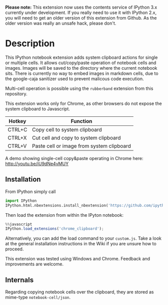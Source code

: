 **Please note:** This extension now uses the contents service of IPython 3.x currently under development. If you really need to use it with IPython 2.x, you will need to get an older version of this extension from Github. As the older version was really an unsafe hack, please don't.

Description
===========
This IPython notebook extension adds system clipboard actions for single or multiple cells. It allows cut/copy/paste operation of notebook cells and images. Images will be saved to the directory where the current notebook sits. There is currently no way to embed images in markdown cells, due to the google-caja sanitizer used to prevent malicous code execution.

Multi-cell operation is possible using the `rubberband` extension from this repository.

This extension works only for Chrome, as other browsers do not expose the system clipboard to Javascript.

| Hotkey | Function |
|--------|----------|
| CTRL+C | Copy cell to system clipboard             |
| CTRL+X | Cut cell and copy to system clipboard     |
| CTRL+V | Paste cell or image from system clipboard |

A demo showing single-cell copy&paste operating in Chrome here:
http://youtu.be/iU9dNe4vMUY

## Installation
From IPython simply call
```python
import IPython
IPython.html.nbextensions.install_nbextension('https://github.com/ipython-contrib/IPython-notebook-extensions/raw/master/usability/chrome_clipboard.js')
```

Then load the extension from within the IPyton notebook:
```javascript
%%javascript
IPython.load_extensions('chrome_clipboard');
```
Alternatively, you can add the load command to your `custom.js`. Take a look at the general installation instructions in the Wiki if you are unsure how to proceed.

This extension was tested using Windows and Chrome. Feedback and improvements are welcome.

## Internals
Regarding copying notebook cells over the clipboard, they are stored as mime-type `notebook-cell/json`.
